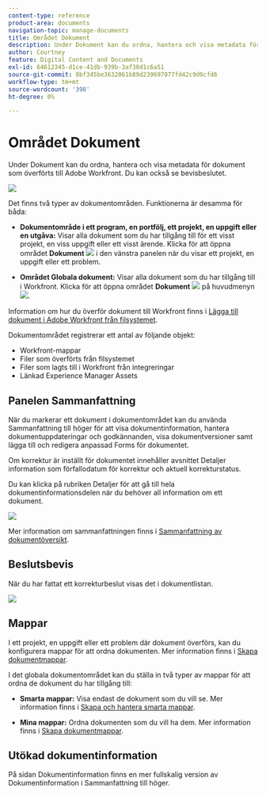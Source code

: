 ```yaml
---
content-type: reference
product-area: documents
navigation-topic: manage-documents
title: Området Dokument
description: Under Dokument kan du ordna, hantera och visa metadata för dokument som överförts till Adobe Workfront. Du kan också se bevisbeslutet.
author: Courtney
feature: Digital Content and Documents
exl-id: 64612345-d1ce-41db-939b-3af30d1c6a51
source-git-commit: 8bf345be3632061b89d239697077fd42c9d9cfd6
workflow-type: tm+mt
source-wordcount: '398'
ht-degree: 0%

---
```


# Området Dokument

Under Dokument kan du ordna, hantera och visa metadata för dokument som överförts till Adobe Workfront. Du kan också se bevisbeslutet.

![](assets/documents-area-v2-350x199.png)

Det finns två typer av dokumentområden. Funktionerna är desamma för båda:

* **Dokumentområde i ett program, en portfölj, ett projekt, en uppgift eller en utgåva:** Visar alla dokument som du har tillgång till för ett visst projekt, en viss uppgift eller ett visst ärende. Klicka för att öppna området **Dokument** ![](assets/document-icon-12x14.png) i den vänstra panelen när du visar ett projekt, en uppgift eller ett problem.

* **Området Globala dokument:** Visar alla dokument som du har tillgång till i Workfront. Klicka för att öppna området **Dokument** ![](assets/document-icon.png) på huvudmenyn ![](assets/main-menu-icon.png).

Information om hur du överför dokument till Workfront finns i [Lägga till dokument i Adobe Workfront från filsystemet](../../documents/adding-documents-to-workfront/add-documents-from-file-system.md).


Dokumentområdet registrerar ett antal av följande objekt:

* Workfront-mappar
* Filer som överförts från filsystemet
* Filer som lagts till i Workfront från integreringar
* Länkad Experience Manager Assets

## Panelen Sammanfattning

När du markerar ett dokument i dokumentområdet kan du använda Sammanfattning till höger för att visa dokumentinformation, hantera dokumentuppdateringar och godkännanden, visa dokumentversioner samt lägga till och redigera anpassad Forms för dokumentet.

Om korrektur är inställt för dokumentet innehåller avsnittet Detaljer information som förfallodatum för korrektur och aktuell korrekturstatus.

Du kan klicka på rubriken Detaljer för att gå till hela dokumentinformationsdelen när du behöver all information om ett dokument.

![](assets/documents-area-v2-350x199.png)

Mer information om sammanfattningen finns i [Sammanfattning av dokumentöversikt](../../documents/managing-documents/summary-for-documents.md).

## Beslutsbevis

När du har fattat ett korrekturbeslut visas det i dokumentlistan.

![](assets/proof-decision---doc-list-350x168.png)

## Mappar

I ett projekt, en uppgift eller ett problem där dokument överförs, kan du konfigurera mappar för att ordna dokumenten. Mer information finns i [Skapa dokumentmappar](../../documents/organizing-documents/create-documents-folder.md).

I det globala dokumentområdet kan du ställa in två typer av mappar för att ordna de dokument du har tillgång till:

* **Smarta mappar:** Visa endast de dokument som du vill se. Mer information finns i [Skapa och hantera smarta mappar](../../documents/organizing-documents/create-manage-smart-folders.md).

* **Mina mappar:** Ordna dokumenten som du vill ha dem. Mer information finns i [Skapa dokumentmappar](../../documents/organizing-documents/create-documents-folder.md).

## Utökad dokumentinformation

På sidan Dokumentinformation finns en mer fullskalig version av Dokumentinformation i Sammanfattning till höger.
